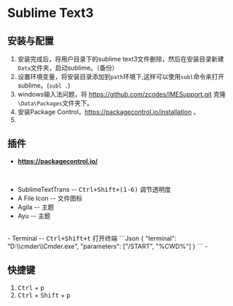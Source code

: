 # Sublime Text3

## 安装与配置

1. 安装完成后，将用户目录下的sublime text3文件删除，然后在安装目录新建```Data```文件夹，启动sublime。（备份）
2. 设置环境变量，将安装目录添加到```path```环境下,这样可以使用```subl```命令来打开sublime。(```subl .```)
3. windows输入法问题，将 https://github.com/zcodes/IMESupport.git 克隆```\Data\Packages```文件夹下。
4. 安装Package Control，https://packagecontrol.io/installation 。
5. 

## 插件

- **https://packagecontrol.io/**
<br>

- SublimeTextTrans -- <kbd>Ctrl+Shift+(1-6)</kbd> 调节透明度
- A File Icon -- 文件图标
- Agila -- 主题
- Ayu -- 主题
<br>
- Terminal -- <kbd>Ctrl+Shift+t</kbd> 打开终端
```Json
{
  "terminal": "D:\\cmder\\Cmder.exe",
  "parameters": ["/START", "%CWD%"]
}
```
- 


## 快捷键

1. <kbd>Ctrl</kbd> + <kbd>p</kbd>
2. <kbd>Ctrl</kbd> + <kbd>Shift</kbd> + <kbd>p</kbd>
